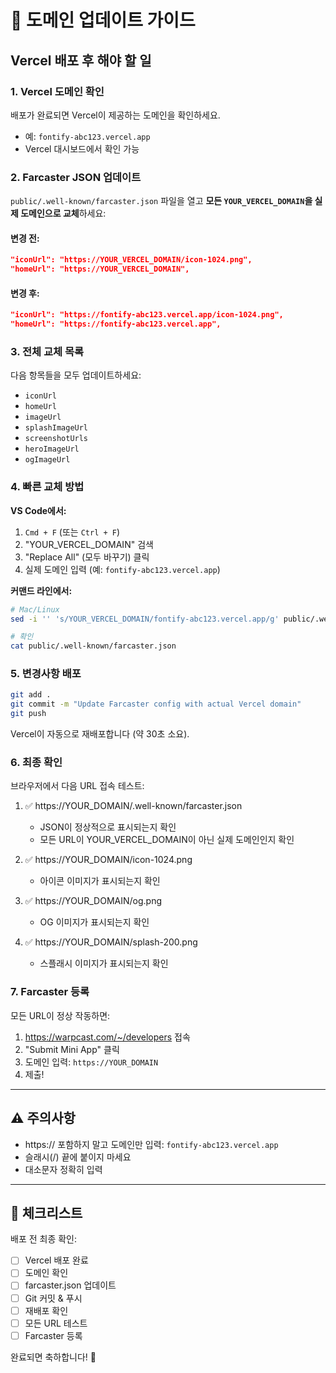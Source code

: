 # 🔄 도메인 업데이트 가이드

## Vercel 배포 후 해야 할 일

### 1. Vercel 도메인 확인
배포가 완료되면 Vercel이 제공하는 도메인을 확인하세요.
- 예: `fontify-abc123.vercel.app`
- Vercel 대시보드에서 확인 가능

### 2. Farcaster JSON 업데이트

`public/.well-known/farcaster.json` 파일을 열고 **모든 `YOUR_VERCEL_DOMAIN`을 실제 도메인으로 교체**하세요:

#### 변경 전:
```json
"iconUrl": "https://YOUR_VERCEL_DOMAIN/icon-1024.png",
"homeUrl": "https://YOUR_VERCEL_DOMAIN",
```

#### 변경 후:
```json
"iconUrl": "https://fontify-abc123.vercel.app/icon-1024.png",
"homeUrl": "https://fontify-abc123.vercel.app",
```

### 3. 전체 교체 목록

다음 항목들을 모두 업데이트하세요:
- `iconUrl`
- `homeUrl`
- `imageUrl`
- `splashImageUrl`
- `screenshotUrls`
- `heroImageUrl`
- `ogImageUrl`

### 4. 빠른 교체 방법

**VS Code에서:**
1. `Cmd + F` (또는 `Ctrl + F`)
2. "YOUR_VERCEL_DOMAIN" 검색
3. "Replace All" (모두 바꾸기) 클릭
4. 실제 도메인 입력 (예: `fontify-abc123.vercel.app`)

**커맨드 라인에서:**
```bash
# Mac/Linux
sed -i '' 's/YOUR_VERCEL_DOMAIN/fontify-abc123.vercel.app/g' public/.well-known/farcaster.json

# 확인
cat public/.well-known/farcaster.json
```

### 5. 변경사항 배포

```bash
git add .
git commit -m "Update Farcaster config with actual Vercel domain"
git push
```

Vercel이 자동으로 재배포합니다 (약 30초 소요).

### 6. 최종 확인

브라우저에서 다음 URL 접속 테스트:

1. ✅ https://YOUR_DOMAIN/.well-known/farcaster.json
   - JSON이 정상적으로 표시되는지 확인
   - 모든 URL이 YOUR_VERCEL_DOMAIN이 아닌 실제 도메인인지 확인

2. ✅ https://YOUR_DOMAIN/icon-1024.png
   - 아이콘 이미지가 표시되는지 확인

3. ✅ https://YOUR_DOMAIN/og.png
   - OG 이미지가 표시되는지 확인

4. ✅ https://YOUR_DOMAIN/splash-200.png
   - 스플래시 이미지가 표시되는지 확인

### 7. Farcaster 등록

모든 URL이 정상 작동하면:
1. https://warpcast.com/~/developers 접속
2. "Submit Mini App" 클릭
3. 도메인 입력: `https://YOUR_DOMAIN`
4. 제출!

---

## ⚠️ 주의사항

- https:// 포함하지 말고 도메인만 입력: `fontify-abc123.vercel.app`
- 슬래시(/) 끝에 붙이지 마세요
- 대소문자 정확히 입력

---

## 🎯 체크리스트

배포 전 최종 확인:
- [ ] Vercel 배포 완료
- [ ] 도메인 확인
- [ ] farcaster.json 업데이트
- [ ] Git 커밋 & 푸시
- [ ] 재배포 확인
- [ ] 모든 URL 테스트
- [ ] Farcaster 등록

완료되면 축하합니다! 🎉


